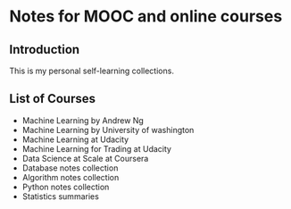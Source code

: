 # Notes for MOOC and online courses

## Introduction

This is my personal self-learning collections.

## List of Courses

* Machine Learning by Andrew Ng
* Machine Learning by University of washington
* Machine Learning at Udacity
* Machine Learning for Trading at Udacity
* Data Science at Scale at Coursera
* Database notes collection
* Algorithm notes collection
* Python notes collection
* Statistics summaries
